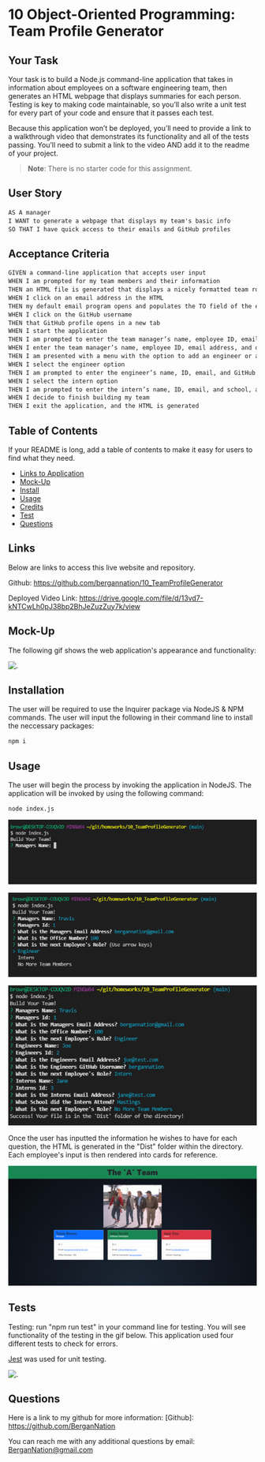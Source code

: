# 10 Object-Oriented Programming: Team Profile Generator

## Your Task

Your task is to build a Node.js command-line application that takes in information about employees on a software engineering team, then generates an HTML webpage that displays summaries for each person. Testing is key to making code maintainable, so you’ll also write a unit test for every part of your code and ensure that it passes each test.

Because this application won’t be deployed, you’ll need to provide a link to a walkthrough video that demonstrates its functionality and all of the tests passing. You’ll need to submit a link to the video AND add it to the readme of your project.

> **Note**: There is no starter code for this assignment.

## User Story

```md
AS A manager
I WANT to generate a webpage that displays my team's basic info
SO THAT I have quick access to their emails and GitHub profiles
```

## Acceptance Criteria

```md
GIVEN a command-line application that accepts user input
WHEN I am prompted for my team members and their information
THEN an HTML file is generated that displays a nicely formatted team roster based on user input
WHEN I click on an email address in the HTML
THEN my default email program opens and populates the TO field of the email with the address
WHEN I click on the GitHub username
THEN that GitHub profile opens in a new tab
WHEN I start the application
THEN I am prompted to enter the team manager’s name, employee ID, email address, and office number
WHEN I enter the team manager’s name, employee ID, email address, and office number
THEN I am presented with a menu with the option to add an engineer or an intern or to finish building my team
WHEN I select the engineer option
THEN I am prompted to enter the engineer’s name, ID, email, and GitHub username, and I am taken back to the menu
WHEN I select the intern option
THEN I am prompted to enter the intern’s name, ID, email, and school, and I am taken back to the menu
WHEN I decide to finish building my team
THEN I exit the application, and the HTML is generated
```

## Table of Contents

If your README is long, add a table of contents to make it easy for users to find what they need.

- [Links to Application](#Links)
- [Mock-Up](#Mock-Up)
- [Install](#installation)
- [Usage](#usage)
- [Credits](#credits)
- [Test](#test)
- [Questions](#questions)

## Links

Below are links to access this live website and repository.

Github: https://github.com/bergannation/10_TeamProfileGenerator

Deployed Video Link: https://drive.google.com/file/d/13vd7-kNTCwLh0pJ38bp2BhJeZuzZuy7k/view

## Mock-Up

The following gif shows the web application's appearance and functionality:

![.](./images/ateam2.gif)

## Installation

The user will be required to use the Inquirer package via NodeJS & NPM commands. The user will input the following in their command line to install the neccessary packages:

```bash
npm i
```

## Usage

The user will begin the process by invoking the application in NodeJS. The application will be invoked by using the following command:

```bash
node index.js
```

![alt text](images/capture1.png)

![alt text](images/capture2.png)

![alt text](images/capture3.png)

Once the user has inputted the information he wishes to have for each question, the HTML is generated in the "Dist" folder within the directory. Each employee's input is then rendered into cards for reference.

![alt text](images/capture4.png)

## Tests

Testing: run "npm run test" in your command line for testing. You will see functionality of the testing in the gif below. This application used four different tests to check for errors.

[Jest](https://www.npmjs.com/package/jest) was used for unit testing.

![.](./images/teamprofiletest.gif)

## Questions

Here is a link to my github for more information: [Github]: https://github.com/BerganNation

You can reach me with any additional questions by email: BerganNation@gmail.com
